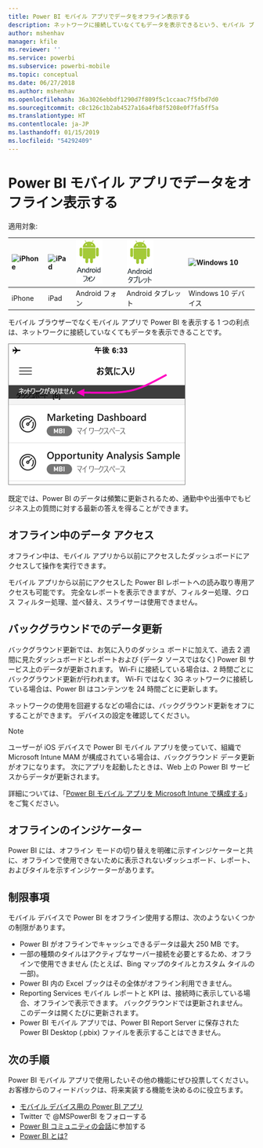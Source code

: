 ```yaml
---
title: Power BI モバイル アプリでデータをオフライン表示する
description: ネットワークに接続していなくてもデータを表示できるという、モバイル ブラウザーでなくモバイル アプリで Power BI を表示する利点について説明します。
author: mshenhav
manager: kfile
ms.reviewer: ''
ms.service: powerbi
ms.subservice: powerbi-mobile
ms.topic: conceptual
ms.date: 06/27/2018
ms.author: mshenhav
ms.openlocfilehash: 36a3026ebbdf1290d7f809f5c1ccaac7f5fbd7d0
ms.sourcegitcommit: c8c126c1b2ab4527a16a4fb8f5208e0f7fa5ff5a
ms.translationtype: HT
ms.contentlocale: ja-JP
ms.lasthandoff: 01/15/2019
ms.locfileid: "54292409"
---
```

# <a name="view-your-data-offline-in-the-power-bi-mobile-apps"></a>Power BI モバイル アプリでデータをオフライン表示する
適用対象:

| ![iPhone](./media/mobile-apps-offline-data/iphone-logo-50-px.png) | ![iPad](./media/mobile-apps-offline-data/ipad-logo-50-px.png) | ![Android フォン](./media/mobile-apps-offline-data/android-phone-logo-50-px.png) | ![Android タブレット](./media/mobile-apps-offline-data/android-tablet-logo-50-px.png) | ![Windows 10](./media/mobile-apps-offline-data/win-10-logo-50-px.png) |
|:--- |:--- |:--- |:--- |:--- |
| iPhone |iPad |Android フォン |Android タブレット |Windows 10 デバイス |

モバイル ブラウザーでなくモバイル アプリで Power BI を表示する 1 つの利点は、ネットワークに接続していなくてもデータを表示できることです。 

![ネットワークに接続していないというメッセージ](./media/mobile-apps-offline-data/power-bi-iphone-no-network.png)

既定では、Power BI のデータは頻繁に更新されるため、通勤中や出張中でもビジネス上の質問に対する最新の答えを得ることができます。

## <a name="data-access-while-youre-offline"></a>オフライン中のデータ アクセス
オフライン中は、モバイル アプリから以前にアクセスしたダッシュボードにアクセスして操作を実行できます。

モバイル アプリから以前にアクセスした Power BI レポートへの読み取り専用アクセスも可能です。 完全なレポートを表示できますが、フィルター処理、クロス フィルター処理、並べ替え、スライサーは使用できません。

## <a name="background-data-refresh"></a>バックグラウンドでのデータ更新
バックグラウンド更新では、お気に入りのダッシュ ボードに加えて、過去 2 週間に見たダッシュボードとレポートおよび (データ ソースではなく) Power BI サービス上のデータが更新されます。 Wi-Fi に接続している場合は、2 時間ごとにバックグラウンド更新が行われます。 Wi-Fi ではなく 3G ネットワークに接続している場合は、Power BI はコンテンツを 24 時間ごとに更新します。

ネットワークの使用を回避するなどの場合には、バックグラウンド更新をオフにすることができます。 デバイスの設定を確認してください。

> [!NOTE]
> ユーザーが iOS デバイスで Power BI モバイル アプリを使っていて、組織で Microsoft Intune MAM が構成されている場合は、バックグラウンド データ更新がオフになります。 次にアプリを起動したときは、Web 上の Power BI サービスからデータが更新されます。
> 
> 詳細については、「[Power BI モバイル アプリを Microsoft Intune で構成する](../../service-admin-mobile-intune.md)」をご覧ください。 
> 
> 

## <a name="offline-indicators"></a>オフラインのインジケーター
Power BI には、オフライン モードの切り替えを明確に示すインジケーターと共に、オフラインで使用できないために表示されないダッシュボード、レポート、およびタイルを示すインジケーターがあります。

## <a name="limitations"></a>制限事項
モバイル デバイスで Power BI をオフライン使用する際は、次のようないくつかの制限があります。

* Power BI がオフラインでキャッシュできるデータは最大 250 MB です。
* 一部の種類のタイルはアクティブなサーバー接続を必要とするため、オフラインで使用できません (たとえば、Bing マップのタイルとカスタム タイルの一部)。
* Power BI 内の Excel ブックはその全体がオフライン利用できません。
* Reporting Services モバイル レポートと KPI は、接続時に表示している場合、オフラインで表示できます。 バックグラウンドでは更新されません。 このデータは開くたびに更新されます。
* Power BI モバイル アプリでは、Power BI Report Server に保存された Power BI Desktop (.pbix) ファイルを表示することはできません。 

## <a name="next-steps"></a>次の手順
Power BI モバイル アプリで使用したいその他の機能にぜひ投票してください。お客様からのフィードバックは、将来実装する機能を決めるのに役立ちます。 

* [モバイル デバイス用の Power BI アプリ](mobile-apps-for-mobile-devices.md)
* Twitter で @MSPowerBI をフォローする
* [Power BI コミュニティの会話](http://community.powerbi.com/)に参加する
* [Power BI とは?](../../power-bi-overview.md)


